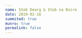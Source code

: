 ```yaml
---
name: Stob Dearg & Stob na Doire
date: 2019-02-16
summited: true
munro: true
permalink: false
---
```

